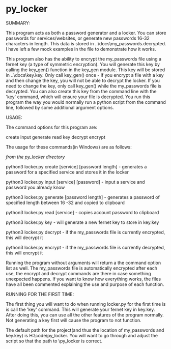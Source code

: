 # py_locker

SUMMARY:

  This program acts as both a password generator and a locker. You can store passwords for services/websites, or generate new passwords 16-32
characters in length. This data is stored in ..\docs\my_passwords.decrypted. I have left a few mock examples in the file to demonstrate how it works.

This program also has the ability to encrypt the my_passwords file using a fernet key (a type of symmetric encryption). You will generate this key by calling
the key_gen() function in the key_gen module. This key will be stored in ..\docs\key.key. Only call key_gen() once - if you encrypt a file with a key and then
change the key, you will not be able to decrypt the locker. If you need to change the key, only call key_gen() while the my_passwords file is decrypted.
You can also create this key from the command line with the 'key' command, which will ensure your file is decrypted.
You run this program the way you would normally run a python script from the command line, followed by some additional argument options.

USAGE:

The command options for this program are: 

create
input
generate
read
key
decrypt
encrypt

The usage for these commands(in Windows) are as follows:

*from the py_locker directory*

python3 locker.py create [service] [password length] - generates a password for a specified service and stores it in the locker

python3 locker.py input [service] [password] - input a service and password you already know

python3 locker.py generate [password length] - generates a password of specified length between 16 -32 and copied to clipboard

python3 locker.py read [service] - copies account password to clipboard

python3 locker.py key - will generate a new fernet key to store in key.key

python3 locker.py decrypt - if the my_passwords file is currently encrypted, this will decrypt it

python3 locker.py encrypt - if the my_passwords file is currently decrypted, this will encrypt it

  Running the program without arguments will return a the command option list as well.
The my_passwords file is automatically encrypted after each use, the encrypt and decrypt commands are there in case something unexpected happens. If you want 
to know how everything works, the files have all been commented explaining the use and purpose of each function.

RUNNING FOR THE FIRST TIME:

  The first thing you will want to do when running locker.py for the first time is is call the 'key' command. This will generate your fernet key in key.key. After doing this, you can use all the other features of the program normally. Not generating a key first will cause the program to not function.

  The default path for the project(and thus the location of my_passwords and key.key) is H:\code\py_locker. You will want to go through and adjust the script so that the path to \py_locker is correct.
